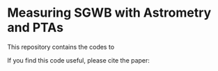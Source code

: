 # Measuring SGWB with Astrometry and PTAs

This repository contains the codes to 

If you find this code useful, please cite the paper:
